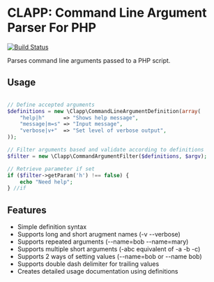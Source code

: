 # CLAPP: Command Line Argument Parser For PHP 
[![Build Status](https://travis-ci.org/webtrendi/clapp.svg?branch=master)](https://travis-ci.org/webtrendi/clapp)

Parses command line arguments passed to a PHP script.  

## Usage

```PHP

// Define accepted arguments
$definitions = new \Clapp\CommandLineArgumentDefinition(array(
    "help|h"      => "Shows help message",
    "message|m=s" => "Input message",
    "verbose|v+"  => "Set level of verbose output",
));

// Filter arguments based and validate according to definitions
$filter = new \Clapp\CommandArgumentFilter($definitions, $argv);

// Retrieve parameter if set
if ($filter->getParam('h') !== false) {
    echo "Need help";
} //if
```
## Features

* Simple definition syntax 
* Supports long and short arugment names (-v --verbose)
* Supports repeated arguments (--name=bob --name=mary)
* Supports multiple short arguments (-abc equivalent of -a -b -c)
* Supports 2 ways of setting values (--name=bob or --name bob)
* Supports double dash delimiter for trailing values
* Creates detailed usage documentation using definitions

